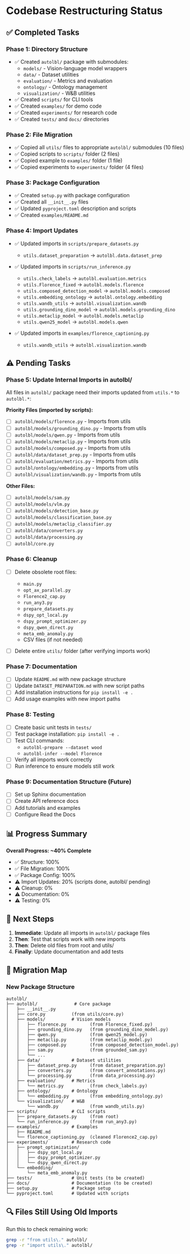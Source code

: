 # Codebase Restructuring Status

## ✅ Completed Tasks

### Phase 1: Directory Structure
- ✅ Created `autolbl/` package with submodules:
  - `models/` - Vision-language model wrappers
  - `data/` - Dataset utilities
  - `evaluation/` - Metrics and evaluation
  - `ontology/` - Ontology management
  - `visualization/` - W&B utilities
- ✅ Created `scripts/` for CLI tools
- ✅ Created `examples/` for demo code
- ✅ Created `experiments/` for research code
- ✅ Created `tests/` and `docs/` directories

### Phase 2: File Migration
- ✅ Copied all `utils/` files to appropriate `autolbl/` submodules (10 files)
- ✅ Copied scripts to `scripts/` folder (2 files)
- ✅ Copied example to `examples/` folder (1 file)
- ✅ Copied experiments to `experiments/` folder (4 files)

### Phase 3: Package Configuration
- ✅ Created `setup.py` with package configuration
- ✅ Created all `__init__.py` files
- ✅ Updated `pyproject.toml` description and scripts
- ✅ Created `examples/README.md`

### Phase 4: Import Updates
- ✅ Updated imports in `scripts/prepare_datasets.py`
  - `utils.dataset_preparation` → `autolbl.data.dataset_prep`
  
- ✅ Updated imports in `scripts/run_inference.py`
  - `utils.check_labels` → `autolbl.evaluation.metrics`
  - `utils.Florence_fixed` → `autolbl.models.florence`
  - `utils.composed_detection_model` → `autolbl.models.composed`
  - `utils.embedding_ontology` → `autolbl.ontology.embedding`
  - `utils.wandb_utils` → `autolbl.visualization.wandb`
  - `utils.grounding_dino_model` → `autolbl.models.grounding_dino`
  - `utils.metaclip_model` → `autolbl.models.metaclip`
  - `utils.qwen25_model` → `autolbl.models.qwen`
  
- ✅ Updated imports in `examples/florence_captioning.py`
  - `utils.wandb_utils` → `autolbl.visualization.wandb`

## ⚠️ Pending Tasks

### Phase 5: Update Internal Imports in autolbl/
All files in `autolbl/` package need their imports updated from `utils.*` to `autolbl.*`:

**Priority Files (imported by scripts):**
- [ ] `autolbl/models/florence.py` - Imports from utils
- [ ] `autolbl/models/grounding_dino.py` - Imports from utils
- [ ] `autolbl/models/qwen.py` - Imports from utils
- [ ] `autolbl/models/metaclip.py` - Imports from utils
- [ ] `autolbl/models/composed.py` - Imports from utils
- [ ] `autolbl/data/dataset_prep.py` - Imports from utils
- [ ] `autolbl/evaluation/metrics.py` - Imports from utils
- [ ] `autolbl/ontology/embedding.py` - Imports from utils
- [ ] `autolbl/visualization/wandb.py` - Imports from utils

**Other Files:**
- [ ] `autolbl/models/sam.py`
- [ ] `autolbl/models/vlm.py`
- [ ] `autolbl/models/detection_base.py`
- [ ] `autolbl/models/classification_base.py`
- [ ] `autolbl/models/metaclip_classifier.py`
- [ ] `autolbl/data/converters.py`
- [ ] `autolbl/data/processing.py`
- [ ] `autolbl/core.py`

### Phase 6: Cleanup
- [ ] Delete obsolete root files:
  - `main.py`
  - `opt_ax_parallel.py`
  - `Florence2_cap.py`
  - `run_any3.py`
  - `prepare_datasets.py`
  - `dspy_opt_local.py`
  - `dspy_prompt_optimizer.py`
  - `dspy_qwen_direct.py`
  - `meta_emb_anomaly.py`
  - CSV files (if not needed)
  
- [ ] Delete entire `utils/` folder (after verifying imports work)

### Phase 7: Documentation
- [ ] Update `README.md` with new package structure
- [ ] Update `DATASET_PREPARATION.md` with new script paths
- [ ] Add installation instructions for `pip install -e .`
- [ ] Add usage examples with new import paths

### Phase 8: Testing
- [ ] Create basic unit tests in `tests/`
- [ ] Test package installation: `pip install -e .`
- [ ] Test CLI commands:
  - `autolbl-prepare --dataset wood`
  - `autolbl-infer --model Florence`
- [ ] Verify all imports work correctly
- [ ] Run inference to ensure models still work

### Phase 9: Documentation Structure (Future)
- [ ] Set up Sphinx documentation
- [ ] Create API reference docs
- [ ] Add tutorials and examples
- [ ] Configure Read the Docs

## 📊 Progress Summary

**Overall Progress: ~40% Complete**

- ✅ Structure: 100%
- ✅ File Migration: 100%
- ✅ Package Config: 100%
- ⚠️ Import Updates: 20% (scripts done, autolbl/ pending)
- ⚠️ Cleanup: 0%
- ⚠️ Documentation: 0%
- ⚠️ Testing: 0%

## 🚀 Next Steps

1. **Immediate**: Update all imports in `autolbl/` package files
2. **Then**: Test that scripts work with new imports
3. **Then**: Delete old files from root and utils/
4. **Finally**: Update documentation and add tests

## 📝 Migration Map

### New Package Structure
```
autolbl/
├── autolbl/              # Core package
│   ├── __init__.py
│   ├── core.py          (from utils/core.py)
│   ├── models/          # Vision models
│   │   ├── florence.py         (from Florence_fixed.py)
│   │   ├── grounding_dino.py   (from grounding_dino_model.py)
│   │   ├── qwen.py             (from qwen25_model.py)
│   │   ├── metaclip.py         (from metaclip_model.py)
│   │   ├── composed.py         (from composed_detection_model.py)
│   │   ├── sam.py              (from grounded_sam.py)
│   │   └── ...
│   ├── data/            # Dataset utilities
│   │   ├── dataset_prep.py     (from dataset_preparation.py)
│   │   ├── converters.py       (from convert_annotations.py)
│   │   └── processing.py       (from data_processing.py)
│   ├── evaluation/      # Metrics
│   │   └── metrics.py          (from check_labels.py)
│   ├── ontology/        # Ontology
│   │   └── embedding.py        (from embedding_ontology.py)
│   └── visualization/   # W&B
│       └── wandb.py            (from wandb_utils.py)
├── scripts/             # CLI scripts
│   ├── prepare_datasets.py     (from root)
│   └── run_inference.py        (from run_any3.py)
├── examples/            # Examples
│   ├── README.md
│   └── florence_captioning.py  (cleaned Florence2_cap.py)
├── experiments/         # Research code
│   ├── prompt_optimization/
│   │   ├── dspy_opt_local.py
│   │   ├── dspy_prompt_optimizer.py
│   │   └── dspy_qwen_direct.py
│   └── embedding/
│       └── meta_emb_anomaly.py
├── tests/               # Unit tests (to be created)
├── docs/                # Documentation (to be created)
├── setup.py             # Package setup
└── pyproject.toml       # Updated with scripts
```

## 🔍 Files Still Using Old Imports

Run this to check remaining work:
```bash
grep -r "from utils\." autolbl/
grep -r "import utils\." autolbl/
```
